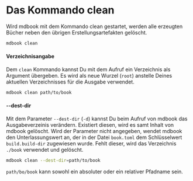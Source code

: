 # Das Kommando clean

Wird mdbook mit dem Kommando clean gestartet, werden alle erzeugten
Bücher neben den übrigen Erstellungsartefakten gelöscht.


```bash
mdbook clean
```

#### Verzeichnisangabe

Dem `clean` Kommando kannst Du mit dem Aufruf ein Verzeichnis als Argument
übergeben. Es wird als neue Wurzel (`root`) anstelle Deines
aktuellen Verzeichnisses für die Ausgabe verwendet.

```bash
mdbook clean path/to/book
```

#### --dest-dir

Mit dem Parameter `--dest-dir` (`-d`) kannst Du beim Aufruf von mdbook
das Ausgabeverzeinis verändern. Existiert diesen, wird es samt Inhalt
von mdbook gelöscht. Wird der Parameter nicht angegeben, wendet
mdbook den Unterlassungswert an, der in der Datei `book.toml` dem
Schlüsselwert `build.build-dir` zugewiesen wurde. Fehlt dieser, wird
das Verzeichnis `./book` verwendet und gelöscht.

```bash
mdbook clean --dest-dir=path/to/book
```
`path/bo/book` kann sowohl ein absoluter oder ein relativer Pfadname sein.
